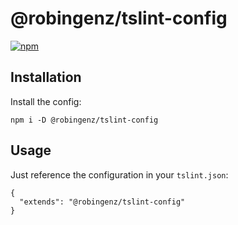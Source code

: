 # @robingenz/tslint-config

[![npm](https://www.npmjs.com/package/@robingenz/tslint-config)](https://img.shields.io/github/package-json/v/robingenz/tslint-config)

## Installation

Install the config:

```
npm i -D @robingenz/tslint-config
```

## Usage

Just reference the configuration in your `tslint.json`:

```
{
  "extends": "@robingenz/tslint-config"
}
```
